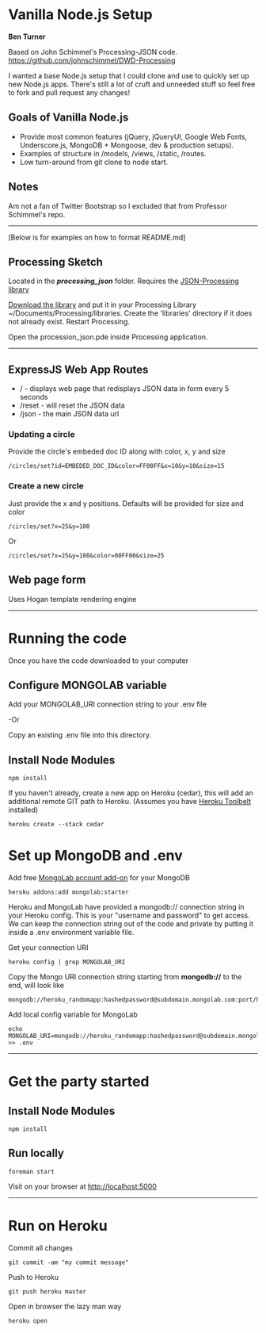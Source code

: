 # Vanilla Node.js Setup

**Ben Turner**

Based on John Schimmel's Processing-JSON code. https://github.com/johnschimmel/DWD-Processing

I wanted a base Node.js setup that I could clone and use to quickly set up new Node.js apps.  There's still a lot of cruft and unneeded stuff so feel free to fork and pull request any changes!

## Goals of Vanilla Node.js

- Provide most common features (jQuery, jQueryUI, Google Web Fonts, Underscore.js, MongoDB + Mongoose, dev & production setups).
- Examples of structure in /models, /views, /static, /routes.
- Low turn-around from git clone to node start.

## Notes

Am not a fan of Twitter Bootstrap so I excluded that from Professor Schimmel's repo.

---------------

[Below is for examples on how to format README.md]

## Processing Sketch
Located in the ***processing_json*** folder.
Requires the [JSON-Processing library](https://github.com/agoransson/JSON-processing/downloads)

[Download the library](https://github.com/agoransson/JSON-processing/downloads) and put it in your Processing Library  ~/Documents/Processing/libraries. Create the 'libraries' directory if it does not already exist. Restart Processing.

Open the procession_json.pde inside Processing application.

---------------

## ExpressJS Web App Routes

*   / - displays web page that redisplays JSON data in form every 5 seconds
*   /reset - will reset the JSON data
*   /json - the main JSON data url

### Updating a circle
Provide the circle's embeded doc ID along with color, x, y and size

    /circles/set?id=EMBEDED_DOC_ID&color=FF00FF&x=10&y=10&size=15

### Create a new circle
Just provide the x and y positions. Defaults will be provided for size and color

    /circles/set?x=25&y=100

Or

    /circles/set?x=25&y=100&color=00FF00&size=25
    

## Web page form

Uses Hogan template rendering engine

---------------

# Running the code

Once you have the code downloaded to your computer

## Configure MONGOLAB variable
Add your MONGOLAB_URI connection string to your .env file

-Or

Copy an existing .env file into this directory.

## Install Node Modules

    npm install


If you haven't already, create a new app on Heroku (cedar), this will add an additional remote GIT path to Heroku. (Assumes you have [Heroku Toolbelt](https://toolbelt.heroku.com/) installed)

	heroku create --stack cedar

# Set up MongoDB and .env

Add free [MongoLab account add-on](https://addons.heroku.com/mongolab) for your MongoDB 

	heroku addons:add mongolab:starter

Heroku and MongoLab have provided a mongodb:// connection string in your Heroku config. This is your "username and password" to get access. We can keep the connection string out of the code and private by putting it inside a .env environment variable file. 

Get your connection URI

	heroku config | grep MONGOLAB_URI

Copy the Mongo URI connection string starting from **mongodb://** to the end, will look like

    mongodb://heroku_randomapp:hashedpassword@subdomain.mongolab.com:port/heroku_randomapp
    
Add local config variable for MongoLab

    echo MONGOLAB_URI=mongodb://heroku_randomapp:hashedpassword@subdomain.mongolab.com:port/heroku_randomapp >> .env
    
    
-------


# Get the party started


## Install Node Modules

    npm install
    
## Run locally

    foreman start
    
Visit on your browser at [http://localhost:5000](http://localhost:5000)

------- 

# Run on Heroku

Commit all changes

    git commit -am "my commit message"
    
Push to Heroku

    git push heroku master
    
Open in browser the lazy man way

    heroku open

